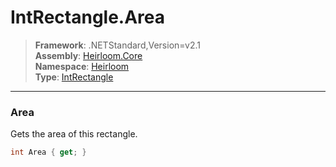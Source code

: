 # IntRectangle.Area

> **Framework**: .NETStandard,Version=v2.1  
> **Assembly**: [Heirloom.Core][0]  
> **Namespace**: [Heirloom][0]  
> **Type**: [IntRectangle][1]

--------------------------------------------------------------------------------

### Area

Gets the area of this rectangle.

```cs
int Area { get; }
```

[0]: ../Heirloom.Core.md
[1]: Heirloom.IntRectangle.md
